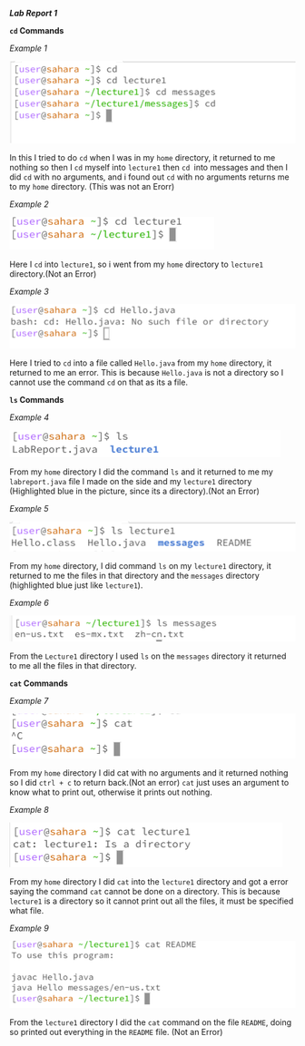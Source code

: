 ***Lab Report 1***

**`cd` Commands**

*Example 1*

![Image](LabReport1.1.png)

In this I tried to do `cd` when I was in my `home` directory, it returned to me nothing so then I `cd` myself into `lecture1` then `cd `into messages and then I did `cd` with no arguments, and i found out `cd` with no arguments returns me to my `home` directory. (This was not an Erorr)

*Example 2*

![Image](LabReport.1.2.png)

Here I `cd` into `lecture1`, so i went from my `home` directory to `lecture1` directory.(Not an Error)

*Example 3*

![Image](LabReport1.3.png)

Here I tried to `cd` into a file called `Hello.java` from my `home` directory, it returned to me an error. This is because `Hello.java` is not a directory so I cannot use the command `cd` on that as its a file.

**`ls` Commands**

*Example 4*

![Image](LabReport1.4.png)

From my `home` directory I did the command `ls` and it returned to me my `labreport.java` file I made on the side and my `lecture1` directory (Highlighted blue in the picture, since its a directory).(Not an Error)

*Example 5*

![Image](LabReport.1.6.png)

From my `home` directory, I did command `ls` on my `lecture1` directory, it returned to me the files in that directory and the `messages` directory (highlighted blue just like `lecture1`).

*Example 6*

![Image](LabReport1.5.png)

From the `Lecture1` directory I used `ls` on the `messages` directory it returned to me all the files in that directory.

**`cat` Commands**

*Example 7*

![Image](LabReport1.7.png)

From my `home` directory I did cat with no arguments and it returned nothing so I did `ctrl + c` to return back.(Not an error) `cat` just uses an argument to know what to print out, otherwise it prints out nothing.

*Example 8*

![Image](LabReport1.8.png)

From my `home` directory I did `cat` into the `lecture1` directory and got a error saying the command `cat` cannot be done on a directory. This is because `lecture1` is a directory so it cannot print out all the files, it must be specified what file.

*Example 9*

![Image](LabReport1.9.png)

From the `lecture1` directory I did the `cat` command on the file `README`, doing so printed out everything in the `README` file. (Not an Error)


